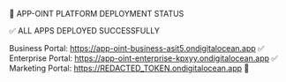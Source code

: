 🚀 APP-OINT PLATFORM DEPLOYMENT STATUS

✅ ALL APPS DEPLOYED SUCCESSFULLY

Business Portal: https://app-oint-business-asit5.ondigitalocean.app ✅
Enterprise Portal: https://app-oint-enterprise-kpxyy.ondigitalocean.app ✅
Marketing Portal: https://REDACTED_TOKEN.ondigitalocean.app 🔄
